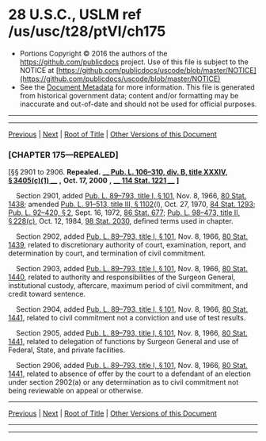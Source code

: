 ---
---

# 28 U.S.C., USLM ref /us/usc/t28/ptVI/ch175

* Portions Copyright © 2016 the authors of the https://github.com/publicdocs project.
  Use of this file is subject to the NOTICE at [https://github.com/publicdocs/uscode/blob/master/NOTICE](https://github.com/publicdocs/uscode/blob/master/NOTICE)
* See the [Document Metadata](././../../../../..//README.md) for more information.
  This file is generated from historical government data; content and/or formatting may be inaccurate and out-of-date and should not be used for official purposes.

----------
----------

[Previous](./../../../../..//us/usc/t28/ptVI/ch173/m__us_usc_t28_s2718.md) | [Next](./../../../../..//us/usc/t28/ptVI/ch176/m__us_usc_t28_ptVI_ch176.md) | [Root of Title](./../../../../../) | [Other Versions of this Document](https://publicdocs.github.io/go/links?ns=uslm&ref=%2Fus%2Fusc%2Ft28%2FptVI%2Fch175)

### \[CHAPTER 175—REPEALED\]

\[§§ 2901 to 2906. __Repealed.__  __[__  __Pub. L. 106–310, div. B, title XXXIV, § 3405(c)(1)__  __][/us/pl/106/310/s3405/c/1]__  __,__  __Oct. 17, 2000__  __,__  __[__  __114 Stat. 1221__  __][/us/stat/114/1221]__  __\]__ 

    Section 2901, added [Pub. L. 89–793, title I, § 101][/us/pl/89/793/s101], Nov. 8, 1966, [80 Stat. 1438][/us/stat/80/1438]; amended [Pub. L. 91–513, title III, § 1102][/us/pl/91/513/s1102](l), Oct. 27, 1970, [84 Stat. 1293][/us/stat/84/1293]; [Pub. L. 92–420, § 2][/us/pl/92/420/s2], Sept. 16, 1972, [86 Stat. 677][/us/stat/86/677]; [Pub. L. 98–473, title II, § 228(c)][/us/pl/98/473/s228/c], Oct. 12, 1984, [98 Stat. 2030][/us/stat/98/2030], defined terms used in chapter.

    Section 2902, added [Pub. L. 89–793, title I, § 101][/us/pl/89/793/s101], Nov. 8, 1966, [80 Stat. 1439][/us/stat/80/1439], related to discretionary authority of court, examination, report, and determination by court, and termination of civil commitment.

    Section 2903, added [Pub. L. 89–793, title I, § 101][/us/pl/89/793/s101], Nov. 8, 1966, [80 Stat. 1440][/us/stat/80/1440], related to authority and responsibilities of the Surgeon General, institutional custody, aftercare, maximum period of civil commitment, and credit toward sentence.

    Section 2904, added [Pub. L. 89–793, title I, § 101][/us/pl/89/793/s101], Nov. 8, 1966, [80 Stat. 1441][/us/stat/80/1441], related to civil commitment not a conviction and use of test results.

    Section 2905, added [Pub. L. 89–793, title I, § 101][/us/pl/89/793/s101], Nov. 8, 1966, [80 Stat. 1441][/us/stat/80/1441], related to delegation of functions by Surgeon General and use of Federal, State, and private facilities.

    Section 2906, added [Pub. L. 89–793, title I, § 101][/us/pl/89/793/s101], Nov. 8, 1966, [80 Stat. 1441][/us/stat/80/1441], related to absence of offer by the court to a defendant of an election under section 2902(a) or any determination as to civil commitment not being reviewable on appeal or otherwise.

----------

[Previous](./../../../../..//us/usc/t28/ptVI/ch173/m__us_usc_t28_s2718.md) | [Next](./../../../../..//us/usc/t28/ptVI/ch176/m__us_usc_t28_ptVI_ch176.md) | [Root of Title](./../../../../../) | [Other Versions of this Document](https://publicdocs.github.io/go/links?ns=uslm&ref=%2Fus%2Fusc%2Ft28%2FptVI%2Fch175)

----------
----------

[/us/pl/106/310/s3405/c/1]: https://publicdocs.github.io/go/links?ns=uslm&ref=%2Fus%2Fpl%2F106%2F310%2Fs3405%2Fc%2F1
[/us/stat/114/1221]: https://publicdocs.github.io/go/links?ns=uslm&ref=%2Fus%2Fstat%2F114%2F1221
[/us/pl/89/793/s101]: https://publicdocs.github.io/go/links?ns=uslm&ref=%2Fus%2Fpl%2F89%2F793%2Fs101
[/us/stat/80/1438]: https://publicdocs.github.io/go/links?ns=uslm&ref=%2Fus%2Fstat%2F80%2F1438
[/us/pl/91/513/s1102]: https://publicdocs.github.io/go/links?ns=uslm&ref=%2Fus%2Fpl%2F91%2F513%2Fs1102
[/us/stat/84/1293]: https://publicdocs.github.io/go/links?ns=uslm&ref=%2Fus%2Fstat%2F84%2F1293
[/us/pl/92/420/s2]: https://publicdocs.github.io/go/links?ns=uslm&ref=%2Fus%2Fpl%2F92%2F420%2Fs2
[/us/stat/86/677]: https://publicdocs.github.io/go/links?ns=uslm&ref=%2Fus%2Fstat%2F86%2F677
[/us/pl/98/473/s228/c]: https://publicdocs.github.io/go/links?ns=uslm&ref=%2Fus%2Fpl%2F98%2F473%2Fs228%2Fc
[/us/stat/98/2030]: https://publicdocs.github.io/go/links?ns=uslm&ref=%2Fus%2Fstat%2F98%2F2030
[/us/pl/89/793/s101]: https://publicdocs.github.io/go/links?ns=uslm&ref=%2Fus%2Fpl%2F89%2F793%2Fs101
[/us/stat/80/1439]: https://publicdocs.github.io/go/links?ns=uslm&ref=%2Fus%2Fstat%2F80%2F1439
[/us/pl/89/793/s101]: https://publicdocs.github.io/go/links?ns=uslm&ref=%2Fus%2Fpl%2F89%2F793%2Fs101
[/us/stat/80/1440]: https://publicdocs.github.io/go/links?ns=uslm&ref=%2Fus%2Fstat%2F80%2F1440
[/us/pl/89/793/s101]: https://publicdocs.github.io/go/links?ns=uslm&ref=%2Fus%2Fpl%2F89%2F793%2Fs101
[/us/stat/80/1441]: https://publicdocs.github.io/go/links?ns=uslm&ref=%2Fus%2Fstat%2F80%2F1441
[/us/pl/89/793/s101]: https://publicdocs.github.io/go/links?ns=uslm&ref=%2Fus%2Fpl%2F89%2F793%2Fs101
[/us/stat/80/1441]: https://publicdocs.github.io/go/links?ns=uslm&ref=%2Fus%2Fstat%2F80%2F1441
[/us/pl/89/793/s101]: https://publicdocs.github.io/go/links?ns=uslm&ref=%2Fus%2Fpl%2F89%2F793%2Fs101
[/us/stat/80/1441]: https://publicdocs.github.io/go/links?ns=uslm&ref=%2Fus%2Fstat%2F80%2F1441


